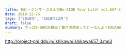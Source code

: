 ```yaml
---
title: 石川・ホンマ・ぶるんのBe-SIDE Your Life! vol.657-3
date: 2018-12-26
tags: ['2018年', '2018年12月']
draft: false
summary: やっぱG-SHOCK最高！働き方改革ってどーなんよ？KAGAWA
---
```


http://project-phi.ddo.jp/ishikawa/ishikawa657_3.mp3
